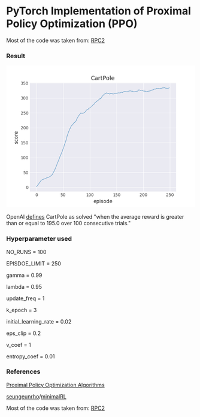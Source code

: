 # PyTorch Implementation of Proximal Policy Optimization (PPO)

Most of the code was taken from:
[RPC2](https://github.com/RPC2/PPO)

### Result

<img src="average_score.png" alt="result" style="zoom:80%;" />



OpenAI [defines](https://github.com/openai/gym/blob/master/gym/envs/classic_control/cartpole.py) CartPole as solved "when the average reward is greater than or equal to 195.0 over 100 consecutive trials."

### Hyperparameter used
NO_RUNS = 100

EPISDOE_LIMIT = 250

gamma = 0.99

lambda = 0.95

update_freq = 1

k_epoch = 3

initial_learning_rate = 0.02

eps_clip = 0.2

v_coef = 1

entropy_coef = 0.01

### References

[Proximal Policy Optimization Algorithms](https://arxiv.org/abs/1707.06347)

[seungeunrho](https://github.com/seungeunrho)/[minimalRL](https://github.com/seungeunrho/minimalRL)

Most of the code was taken from:
[RPC2](https://github.com/RPC2/PPO)
